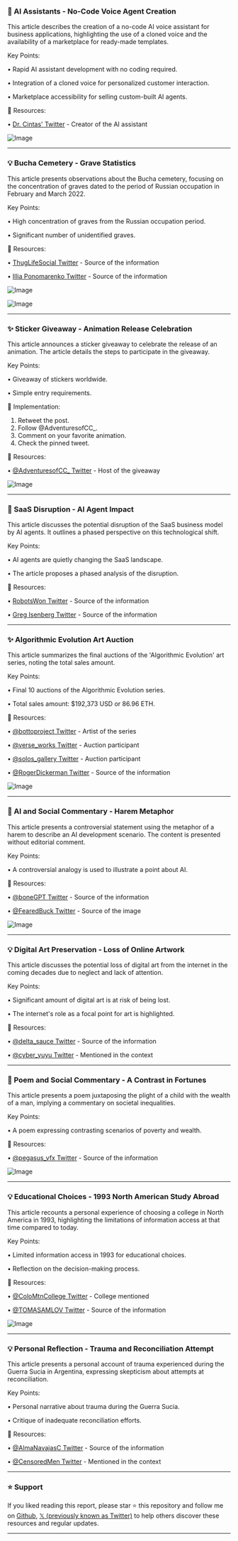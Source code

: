### 🤖 AI Assistants - No-Code Voice Agent Creation

This article describes the creation of a no-code AI voice assistant for business applications, highlighting the use of a cloned voice and the availability of a marketplace for ready-made templates.

Key Points:

•  Rapid AI assistant development with no coding required.

•  Integration of a cloned voice for personalized customer interaction.

•  Marketplace accessibility for selling custom-built AI agents.


🔗 Resources:

• [Dr. Cintas' Twitter](https://x.com/dr_cintas) - Creator of the AI assistant

![Image](https://pbs.twimg.com/amplify_video_thumb/1895879446462140416/img/87m5UEW8-AoM1os-.jpg)


---
### 💡 Bucha Cemetery - Grave Statistics

This article presents observations about the Bucha cemetery, focusing on the concentration of graves dated to the period of Russian occupation in February and March 2022.

Key Points:

•  High concentration of graves from the Russian occupation period.

•  Significant number of unidentified graves.


🔗 Resources:

• [ThugLifeSocial Twitter](https://x.com/ThugLifeSocial) - Source of the information

• [Illia Ponomarenko Twitter](https://x.com/IAPonomarenko) - Source of the information

![Image](https://pbs.twimg.com/ext_tw_video_thumb/1895738739919372288/pu/img/JL4N80fnGi8POJgs.jpg)

![Image](https://pbs.twimg.com/ext_tw_video_thumb/1895738751797633024/pu/img/ucUdz2GdGglEL-8_.jpg)


---
### ✨ Sticker Giveaway - Animation Release Celebration

This article announces a sticker giveaway to celebrate the release of an animation.  The article details the steps to participate in the giveaway.

Key Points:

•  Giveaway of stickers worldwide.

•  Simple entry requirements.


🚀 Implementation:

1. Retweet the post.
2. Follow @AdventuresofCC_.
3. Comment on your favorite animation.
4. Check the pinned tweet.


🔗 Resources:

• [@AdventuresofCC_ Twitter](https://x.com/AdventuresofCC_) - Host of the giveaway

![Image](https://pbs.twimg.com/media/Gk98g_2XkAA-qjU?format=jpg&name=small)


---
### 🤖 SaaS Disruption - AI Agent Impact

This article discusses the potential disruption of the SaaS business model by AI agents.  It outlines a phased perspective on this technological shift.


Key Points:

•  AI agents are quietly changing the SaaS landscape.

•  The article proposes a phased analysis of the disruption.


🔗 Resources:

• [RobotsWon Twitter](https://x.com/RobotsWon) - Source of the information

• [Greg Isenberg Twitter](https://x.com/gregisenberg) - Source of the information


---
### ✨ Algorithmic Evolution Art Auction

This article summarizes the final auctions of the 'Algorithmic Evolution' art series, noting the total sales amount.

Key Points:

•  Final 10 auctions of the Algorithmic Evolution series.

•  Total sales amount: $192,373 USD or 86.96 ETH.


🔗 Resources:

• [@bottoproject Twitter](https://x.com/bottoproject) - Artist of the series

• [@verse_works Twitter](https://x.com/verse_works) - Auction participant

• [@solos_gallery Twitter](https://x.com/solos_gallery) - Auction participant

• [@RogerDickerman Twitter](https://x.com/RogerDickerman) - Source of the information

![Image](https://pbs.twimg.com/media/Gk982cjWcAAPxuM?format=jpg&name=small)


---
### 🤖 AI and Social Commentary -  Harem Metaphor

This article presents a controversial statement using the metaphor of a harem to describe an AI development scenario.  The content is presented without editorial comment.

Key Points:

•  A controversial analogy is used to illustrate a point about AI.



🔗 Resources:

• [@boneGPT Twitter](https://x.com/boneGPT) - Source of the information

• [@FearedBuck Twitter](https://x.com/FearedBuck) - Source of the image

![Image](https://pbs.twimg.com/media/Gk9_o3uWoAAdGNo?format=jpg&name=small)


---
### 💡 Digital Art Preservation - Loss of Online Artwork

This article discusses the potential loss of digital art from the internet in the coming decades due to neglect and lack of attention.

Key Points:

•  Significant amount of digital art is at risk of being lost.

•  The internet's role as a focal point for art is highlighted.


🔗 Resources:

• [@delta_sauce Twitter](https://x.com/delta_sauce) - Source of the information

• [@cyber_yuyu Twitter](https://x.com/cyber_yuyu) - Mentioned in the context


---
### 🤖 Poem and Social Commentary - A Contrast in Fortunes

This article presents a poem juxtaposing the plight of a child with the wealth of a man, implying a commentary on societal inequalities.

Key Points:

•  A poem expressing contrasting scenarios of poverty and wealth.


🔗 Resources:

• [@pegasus_vfx Twitter](https://x.com/pegasus_vfx) - Source of the information

![Image](https://pbs.twimg.com/ext_tw_video_thumb/1895245842035916800/pu/img/IzrQWNu1-YryHY5Z.jpg)


---
### 💡 Educational Choices - 1993 North American Study Abroad

This article recounts a personal experience of choosing a college in North America in 1993, highlighting the limitations of information access at that time compared to today.

Key Points:

•  Limited information access in 1993 for educational choices.

•  Reflection on the decision-making process.


🔗 Resources:

• [@ColoMtnCollege Twitter](https://x.com/ColoMtnCollege) - College mentioned

• [@TOMASAMLOV Twitter](https://x.com/TOMASAMLOV) - Source of the information

![Image](https://pbs.twimg.com/media/Gk9_5ibWEAAQj_X?format=jpg&name=small)


---
### 💡 Personal Reflection - Trauma and Reconciliation Attempt

This article presents a personal account of trauma experienced during the Guerra Sucia in Argentina, expressing skepticism about attempts at reconciliation.

Key Points:

•  Personal narrative about trauma during the Guerra Sucia.

•  Critique of inadequate reconciliation efforts.


🔗 Resources:

• [@AlmaNavajasC Twitter](https://x.com/AlmaNavajasC) - Source of the information

• [@CensoredMen Twitter](https://x.com/CensoredMen) - Mentioned in the context


---

### ⭐️ Support

If you liked reading this report, please star ⭐️ this repository and follow me on [Github](https://github.com/Drix10), [𝕏 (previously known as Twitter)](https://x.com/DRIX_10_) to help others discover these resources and regular updates.

---